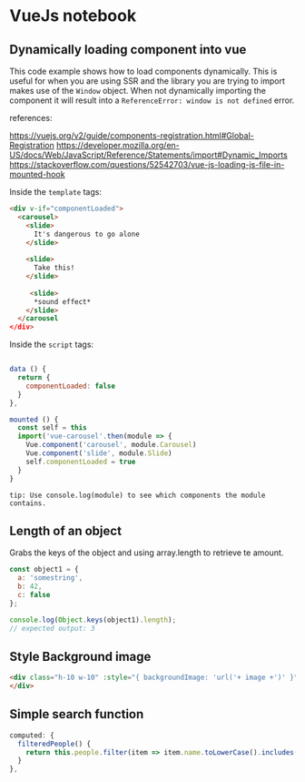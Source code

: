# VueJs notebook

## Dynamically loading component into vue
This code example shows how to load components dynamically. 
This is useful for when you are using SSR and the library you are trying to import makes use of the ```Window``` object. 
When not dynamically importing the component it will result into a ```ReferenceError: window is not defined``` error.

references:

https://vuejs.org/v2/guide/components-registration.html#Global-Registration
https://developer.mozilla.org/en-US/docs/Web/JavaScript/Reference/Statements/import#Dynamic_Imports
https://stackoverflow.com/questions/52542703/vue-js-loading-js-file-in-mounted-hook

Inside the ```template``` tags:
```html
<div v-if="componentLoaded">
  <carousel>
    <slide>
      It's dangerous to go alone
    </slide>
    
    <slide>
      Take this!
    </slide>
    
     <slide>
      *sound effect*
    </slide>
  </carousel
</div>
```
Inside the ```script``` tags:
```js

data () {
  return {
    componentLoaded: false
  }
},

mounted () {
  const self = this
  import('vue-carousel'.then(module => {
    Vue.component('carousel', module.Carousel)
    Vue.component('slide', module.Slide)
    self.componentLoaded = true
  }
}

```

```tip: Use console.log(module) to see which components the module contains.```



## Length of an object
Grabs the keys of the object and using array.length to retrieve te amount.
```js
const object1 = {
  a: 'somestring',
  b: 42,
  c: false
};

console.log(Object.keys(object1).length);
// expected output: 3

```



## Style Background image
```html
<div class="h-10 w-10" :style="{ backgroundImage: 'url('+ image +')' }" >
</div>
```

## Simple search function
```js
computed: {
  filteredPeople() {
    return this.people.filter(item => item.name.toLowerCase().includes(this.search.toLowerCase()))
  }
},
```
